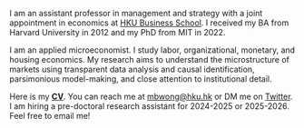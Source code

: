 I am an assistant professor in management and strategy with a joint appointment in economics at [HKU Business School](https://www.hkubs.hku.hk/). I received my BA from Harvard University in 2012 and my PhD from MIT in 2022. 

I am an applied microeconomist. I study labor, organizational, monetary, and housing economics. My research aims to understand the microstructure of markets using transparent data analysis and causal identification, parsimonious model-making, and close attention to institutional detail. 

Here is my __[CV](/pdf/CV.pdf)__. You can reach me at [mbwong@hku.hk](mailto:mbwong@hku.hk) or DM me on [Twitter](https://twitter.com/mbwong). I am hiring a pre-doctoral research assistant for 2024-2025 or 2025-2026. Feel free to email me! 
